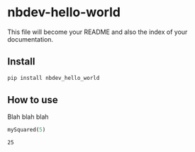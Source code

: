 nbdev-hello-world
================

<!-- WARNING: THIS FILE WAS AUTOGENERATED! DO NOT EDIT! -->

This file will become your README and also the index of your
documentation.

## Install

``` sh
pip install nbdev_hello_world
```

## How to use

Blah blah blah

``` python
mySquared(5)
```

    25
